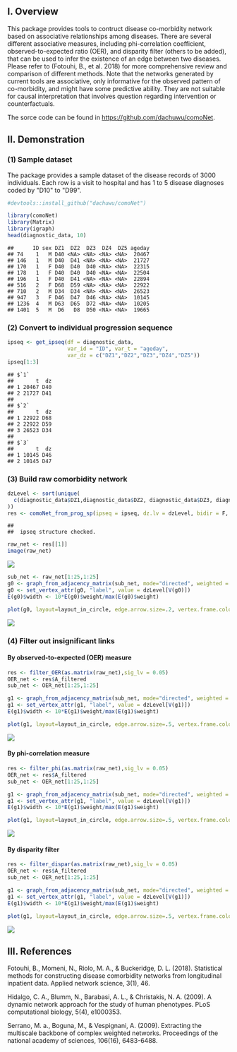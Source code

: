 I. Overview
-----------

This package provides tools to contruct disease co-morbidity network based on associative relationships among diseases. There are several different associative measures, including phi-correlation coefficient, observed-to-expected ratio (OER), and disparity filter (others to be added), that can be used to infer the existence of an edge between two diseases. Please refer to (Fotouhi, B., et al. 2018) for more comprehensive review and comparison of different methods. Note that the networks generated by current tools are associative, only informative for the observed pattern of co-morbidity, and might have some predictive ability. They are not suitable for causal interpretation that involves question regarding intervention or counterfactuals.

The sorce code can be found in <https://github.com/dachuwu/comoNet>.

II. Demonstration
-----------------

### (1) Sample dataset

The package provides a sample dataset of the disease records of 3000 individuals. Each row is a visit to hospital and has 1 to 5 disease diagnoses coded by "D10" to "D99".

``` r
#devtools::install_github("dachuwu/comoNet")

library(comoNet)
library(Matrix)
library(igraph)
head(diagnostic_data, 10)
```

    ##      ID sex DZ1  DZ2  DZ3  DZ4  DZ5 ageday
    ## 74    1   M D40 <NA> <NA> <NA> <NA>  20467
    ## 146   1   M D40  D41 <NA> <NA> <NA>  21727
    ## 170   1   F D40  D40  D40 <NA> <NA>  22315
    ## 178   1   F D40  D40  D40 <NA> <NA>  22504
    ## 196   1   F D40  D41 <NA> <NA> <NA>  22894
    ## 516   2   F D68  D59 <NA> <NA> <NA>  22922
    ## 710   2   M D34  D34 <NA> <NA> <NA>  26523
    ## 947   3   F D46  D47  D46 <NA> <NA>  10145
    ## 1236  4   M D63  D65  D72 <NA> <NA>  10205
    ## 1401  5   M  D6   D8  D50 <NA> <NA>  19665

### (2) Convert to individual progression sequence

``` r
ipseq <- get_ipseq(df = diagnostic_data, 
                   var_id = "ID", var_t = "ageday", 
                   var_dz = c("DZ1","DZ2","DZ3","DZ4","DZ5"))
ipseq[1:3]
```

    ## $`1`
    ##       t  dz
    ## 1 20467 D40
    ## 2 21727 D41
    ## 
    ## $`2`
    ##       t  dz
    ## 1 22922 D68
    ## 2 22922 D59
    ## 3 26523 D34
    ## 
    ## $`3`
    ##       t  dz
    ## 1 10145 D46
    ## 2 10145 D47

### (3) Build raw comorbidity network

``` r
dzLevel <- sort(unique(
  c(diagnostic_data$DZ1,diagnostic_data$DZ2, diagnostic_data$DZ3, diagnostic_data$DZ4, diagnostic_data$DZ5)
))
res <- comoNet_from_prog_sp(ipseq = ipseq, dz.lv = dzLevel, bidir = F, conditional = F)
```

    ## 
    ##  ipseq structure checked.

``` r
raw_net <- res[[1]]
image(raw_net)
```

![](ReadMe_files/figure-markdown_github/unnamed-chunk-3-1.png)

``` r
sub_net <- raw_net[1:25,1:25]
g0 <- graph_from_adjacency_matrix(sub_net, mode="directed", weighted = T)
g0 <- set_vertex_attr(g0, "label", value = dzLevel[V(g0)])
E(g0)$width <- 10*E(g0)$weight/max(E(g0)$weight)

plot(g0, layout=layout_in_circle, edge.arrow.size=.2, vertex.frame.color="white")
```

![](ReadMe_files/figure-markdown_github/unnamed-chunk-3-2.png)

### (4) Filter out insignificant links

#### By observed-to-expected (OER) measure

``` r
res <- filter_OER(as.matrix(raw_net),sig_lv = 0.05)
OER_net <- res$A_filtered
sub_net <- OER_net[1:25,1:25]

g1 <- graph_from_adjacency_matrix(sub_net, mode="directed", weighted = T)
g1 <- set_vertex_attr(g1, "label", value = dzLevel[V(g1)])
E(g1)$width <- 10*E(g1)$weight/max(E(g1)$weight)

plot(g1, layout=layout_in_circle, edge.arrow.size=.5, vertex.frame.color="white")
```

![](ReadMe_files/figure-markdown_github/unnamed-chunk-4-1.png)

#### By phi-correlation measure

``` r
res <- filter_phi(as.matrix(raw_net),sig_lv = 0.05)
OER_net <- res$A_filtered
sub_net <- OER_net[1:25,1:25]

g1 <- graph_from_adjacency_matrix(sub_net, mode="directed", weighted = T)
g1 <- set_vertex_attr(g1, "label", value = dzLevel[V(g1)])
E(g1)$width <- 10*E(g1)$weight/max(E(g1)$weight)

plot(g1, layout=layout_in_circle, edge.arrow.size=.5, vertex.frame.color="white")
```

![](ReadMe_files/figure-markdown_github/unnamed-chunk-5-1.png)

#### By disparity filter

``` r
res <- filter_dispar(as.matrix(raw_net),sig_lv = 0.05)
OER_net <- res$A_filtered
sub_net <- OER_net[1:25,1:25]

g1 <- graph_from_adjacency_matrix(sub_net, mode="directed", weighted = T)
g1 <- set_vertex_attr(g1, "label", value = dzLevel[V(g1)])
E(g1)$width <- 10*E(g1)$weight/max(E(g1)$weight)

plot(g1, layout=layout_in_circle, edge.arrow.size=.5, vertex.frame.color="white")
```

![](ReadMe_files/figure-markdown_github/unnamed-chunk-6-1.png)

III. References
---------------

Fotouhi, B., Momeni, N., Riolo, M. A., & Buckeridge, D. L. (2018). Statistical methods for constructing disease comorbidity networks from longitudinal inpatient data. Applied network science, 3(1), 46.

Hidalgo, C. A., Blumm, N., Barabasi, A. L., & Christakis, N. A. (2009). A dynamic network approach for the study of human phenotypes. PLoS computational biology, 5(4), e1000353.

Serrano, M. a., Boguna, M., & Vespignani, A. (2009). Extracting the multiscale backbone of complex weighted networks. Proceedings of the national academy of sciences, 106(16), 6483-6488.
